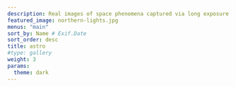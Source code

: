 ```yaml
---
description: Real images of space phenomena captured via long exposure — more commonly known as 'astrophotography'.
featured_image: northern-lights.jpg
menus: "main"
sort_by: Name # Exif.Date
sort_order: desc
title: astro
#type: gallery
weight: 3
params:
  theme: dark
---
```

